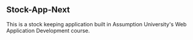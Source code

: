 ## Stock-App-Next

This is a stock keeping application built in Assumption University's Web Application Development course.